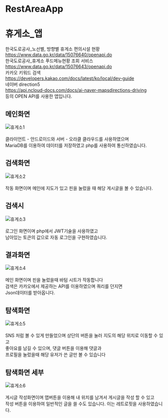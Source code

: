 # RestAreaApp
휴게소_앱
=============
한국도로공사_노선별, 방향별 휴게소 편의시설 현황<br>
https://www.data.go.kr/data/15076640/openapi.do<br>
한국도로공사_휴게소 푸드메뉴현황 조회 서비스<br>
https://www.data.go.kr/data/15076643/openapi.do<br>
카카오 키워드 검색<br>
https://developers.kakao.com/docs/latest/ko/local/dev-guide<br>
네이버 direction5<br>
https://api.ncloud-docs.com/docs/ai-naver-mapsdirections-driving<br>
등의 OPEN API를 사용한 앱입니다.<br>


메인화면
-------------
![휴게소1](https://user-images.githubusercontent.com/75728238/180640334-c505b0bb-2ca1-4e32-b66e-4b843d38166b.PNG)
<br>
<br>
클라이언트 - 안드로이드와 서버 - 오라클 클라우드를 사용하였으며 <br>
MariaDB를 이용하여 데이터를 저장하였고 php를 사용하여 통신하였습니다.

검색화면
-------------
![휴게소2](https://user-images.githubusercontent.com/75728238/180640335-b401300c-8bf8-4b9e-9236-42b29da4e4fc.PNG)
<br>
<br>
작동 화면이며 메인에 지도가 있고 핀을 눌렀을 때 해당 게시글을 볼 수 있습니다.

검색시
-------------
![휴게소3](https://user-images.githubusercontent.com/75728238/180640336-ecb96c2c-29ba-4c51-9c62-d1d07f9f1a29.PNG)
<br>
<br>
로그인 화면이며 php에서 JWT기술을 사용하였고<br>
남아있는 토큰의 값으로 자동 로그인을 구현하였습니다.


결과화면
-------------
![휴게소4](https://user-images.githubusercontent.com/75728238/180640337-5beb32ae-5bca-490b-a145-ad791aacfc24.PNG)
<br>
<br>
메인 화면이며 핀을 눌렀을때 바텀 시트가 작동합니다 <br>
검색은 카카오에서 제공하는 API를 이용하였으며 쿼리를 던지면<br>
Json데이터를 받아옵니다.

탐색화면
-------------
![휴게소5](https://user-images.githubusercontent.com/75728238/180640339-9f4414c2-742f-41d6-abef-0c0bac7b9cca.PNG)
<br>
<br>
SNS 처럼 볼 수 있게 만들었으며 상단의 버튼을 눌러 지도의 해당 위치로 이동할 수 있고<br>
좋아요를 남길 수 있으며, 댓글 버튼을 이용해 댓글과<br>
프로필을 눌렀을때 해당 유저가 쓴 글만 볼 수 있습니다<br>


탐색화면 세부
-------------
![휴게소6](https://user-images.githubusercontent.com/75728238/180640340-eec28fa2-dfd7-412d-ad89-45173e9d7a08.PNG)
<br>
<br>
게시글 작성화면이며 맵버튼을 이용해 내 위치를 남겨서 게시글을 작성 할 수 있고<br>
작성 버튼을 이용하여 일반적인 글을 쓸 수도 있습니다. 이는 레트로핏을 사용하였습니다.
